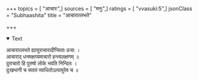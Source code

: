 +++
topics = [ "आचारः",]
sources = [ "मनुः",]
ratings = [ "vvasuki:5",]
jsonClass = "Subhaashita"
title = "आचारात्लभते"

+++

<details open><summary>Text</summary>

आचारात्लभते ह्यायुराचारादीप्सिताः प्रजाः ।  
आचाराद् धनमक्षय्यमाचारो हन्त्यलक्षणम् ॥   
दुराचारो हि पुरुषो लोके भवति निन्दितः ।  
दुःखभागी च सततं व्याधितोऽल्पायुरेव च ॥
</details>
